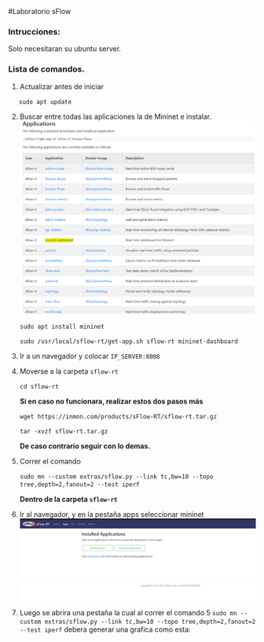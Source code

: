 #Laboratorio sFlow
### Intrucciones: 
Solo necesitaran su ubuntu server.
### Lista de comandos.
1. Actualizar antes de iniciar 
```
   sudo apt update
   ```
2. Buscar entre todas las aplicaciones la de Mininet e instalar. 
   ![Aplicaciones](https://github.com/aerchila/sar2023/blob/main/apps.png)
   ```
   sudo apt install mininet
   ```
   ```
   sudo /usr/local/sflow-rt/get-app.sh sflow-rt mininet-dashboard
   ```
3. Ir a un navegador y colocar ```IP_SERVER:8008```
4. Moverse a la carpeta ```sflow-rt```
   ```
   cd sflow-rt
   ```
   **Si en caso no funcionara, realizar estos dos pasos más**
   ```
   wget https://inmon.com/products/sFlow-RT/sflow-rt.tar.gz
   ```
   
   ```
   tar -xvzf sflow-rt.tar.gz
   ```
   **De caso contrario seguir con lo demas.**
5. Correr el comando
   ```
   sudo mn --custom extras/sflow.py --link tc,bw=10 --topo tree,depth=2,fanout=2 --test iperf
   ```
   **Dentro de la carpeta ```sflow-rt```**
6. Ir al navegador, y en la pestaña apps seleccionar mininet
   ![Mininet](https://github.com/aerchila/sar2023/blob/main/Aplicacion-mininet.png)

7. Luego se abrira una pestaña la cual al correr el comando 5 ```sudo mn --custom extras/sflow.py --link tc,bw=10 --topo tree,depth=2,fanout=2 --test iperf``` debera generar una grafica como esta:
   
